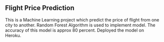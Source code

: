 ## Flight Price Prediction
This is a Machine Learning project which predict the price of flight from one city to another.
Random Forest Algorithm is used to implement model.
The accuracy of this model is approx 80 percent.
Deployed the model on Heroku.
